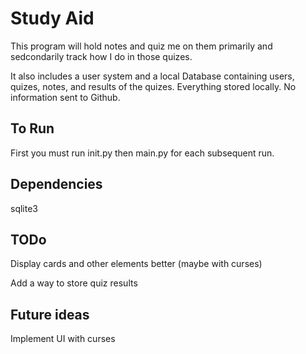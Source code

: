 # Study Aid

This program will hold notes and quiz me on them primarily and sedcondarily track how I do in those quizes. 

It also includes a user system and a local Database containing users, quizes, notes, and results of the quizes. Everything stored locally. No information sent to Github.

## To Run
First you must run init.py then main.py for each subsequent run. 

## Dependencies
sqlite3

## TODo
Display cards and other elements better (maybe with curses)

Add a way to store quiz results

## Future ideas

Implement UI with curses